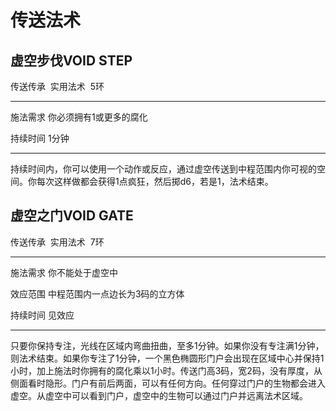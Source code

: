 # 传送法术

## 虚空步伐VOID STEP

传送传承  实用法术  5环

------------------------------------------------------------------------

施法需求 你必须拥有1或更多的腐化

持续时间 1分钟

------------------------------------------------------------------------

持续时间内，你可以使用一个动作或反应，通过虚空传送到中程范围内你可视的空间。你每次这样做都会获得1点疯狂，然后掷d6，若是1，法术结束。

## 虚空之门VOID GATE

传送传承  实用法术  7环

------------------------------------------------------------------------

施法需求 你不能处于虚空中

效应范围 中程范围内一点边长为3码的立方体

持续时间 见效应

------------------------------------------------------------------------

只要你保持专注，光线在区域内弯曲扭曲，至多1分钟。如果你没有专注满1分钟，则法术结束。如果你专注了1分钟，一个黑色椭圆形门户会出现在区域中心并保持1小时，加上施法时你拥有的腐化乘以1小时。传送门高3码，宽2码，没有厚度，从侧面看时隐形。门户有前后两面，可以有任何方向。任何穿过门户的生物都会进入虚空。从虚空中可以看到门户，虚空中的生物可以通过门户并远离法术区域。
